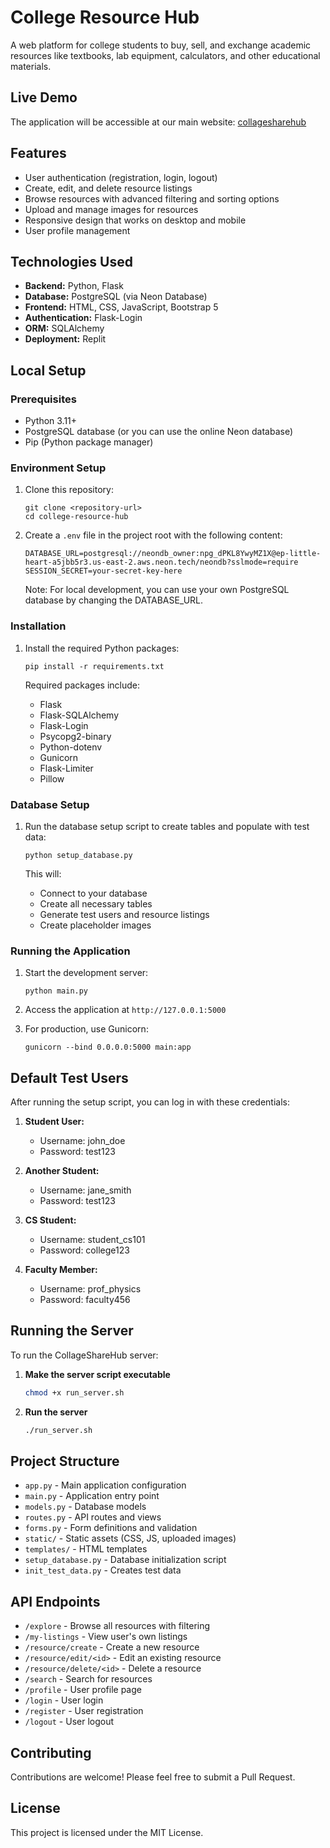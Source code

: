 
# College Resource Hub

A web platform for college students to buy, sell, and exchange academic resources like textbooks, lab equipment, calculators, and other educational materials.

## Live Demo

The application will be accessible at our main website:
[collagesharehub](https://bringing-heavy-plains-felt.trycloudflare.com)

## Features

- User authentication (registration, login, logout)
- Create, edit, and delete resource listings
- Browse resources with advanced filtering and sorting options
- Upload and manage images for resources
- Responsive design that works on desktop and mobile
- User profile management

## Technologies Used

- **Backend:** Python, Flask
- **Database:** PostgreSQL (via Neon Database)
- **Frontend:** HTML, CSS, JavaScript, Bootstrap 5
- **Authentication:** Flask-Login
- **ORM:** SQLAlchemy
- **Deployment:** Replit

## Local Setup

### Prerequisites

- Python 3.11+
- PostgreSQL database (or you can use the online Neon database)
- Pip (Python package manager)

### Environment Setup

1. Clone this repository:
   ```
   git clone <repository-url>
   cd college-resource-hub
   ```

2. Create a `.env` file in the project root with the following content:
   ```
   DATABASE_URL=postgresql://neondb_owner:npg_dPKL8YwyMZ1X@ep-little-heart-a5jbb5r3.us-east-2.aws.neon.tech/neondb?sslmode=require
   SESSION_SECRET=your-secret-key-here
   ```

   Note: For local development, you can use your own PostgreSQL database by changing the DATABASE_URL.

### Installation

1. Install the required Python packages:
   ```
   pip install -r requirements.txt
   ```

   Required packages include:
   - Flask
   - Flask-SQLAlchemy
   - Flask-Login
   - Psycopg2-binary
   - Python-dotenv
   - Gunicorn
   - Flask-Limiter
   - Pillow

### Database Setup

1. Run the database setup script to create tables and populate with test data:
   ```
   python setup_database.py
   ```

   This will:
   - Connect to your database
   - Create all necessary tables
   - Generate test users and resource listings
   - Create placeholder images

### Running the Application

1. Start the development server:
   ```
   python main.py
   ```

2. Access the application at `http://127.0.0.1:5000`

3. For production, use Gunicorn:
   ```
   gunicorn --bind 0.0.0.0:5000 main:app
   ```

## Default Test Users

After running the setup script, you can log in with these credentials:

1. **Student User:**
   - Username: john_doe
   - Password: test123

2. **Another Student:**
   - Username: jane_smith
   - Password: test123

3. **CS Student:**
   - Username: student_cs101
   - Password: college123

4. **Faculty Member:**
   - Username: prof_physics
   - Password: faculty456
  

## Running the Server

To run the CollageShareHub server:

1. **Make the server script executable**
   ```bash
   chmod +x run_server.sh
   ```

2. **Run the server**
   ```bash
   ./run_server.sh
   ```






## Project Structure

- `app.py` - Main application configuration
- `main.py` - Application entry point
- `models.py` - Database models
- `routes.py` - API routes and views
- `forms.py` - Form definitions and validation
- `static/` - Static assets (CSS, JS, uploaded images)
- `templates/` - HTML templates
- `setup_database.py` - Database initialization script
- `init_test_data.py` - Creates test data

## API Endpoints

- `/explore` - Browse all resources with filtering
- `/my-listings` - View user's own listings
- `/resource/create` - Create a new resource
- `/resource/edit/<id>` - Edit an existing resource
- `/resource/delete/<id>` - Delete a resource
- `/search` - Search for resources
- `/profile` - User profile page
- `/login` - User login
- `/register` - User registration
- `/logout` - User logout

## Contributing

Contributions are welcome! Please feel free to submit a Pull Request.

## License

This project is licensed under the MIT License.
